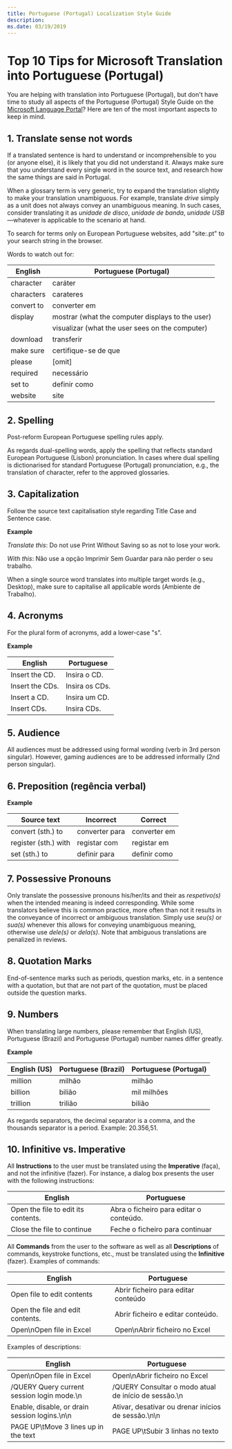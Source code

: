 ```yaml
---
title: Portuguese (Portugal) Localization Style Guide
description: 
ms.date: 03/19/2019
---
```


# Top 10 Tips for Microsoft Translation into Portuguese (Portugal)

You are helping with translation into Portuguese (Portugal), but don't have time to study all aspects of the Portuguese (Portugal) Style Guide on the [Microsoft Language Portal](https://www.microsoft.com/en-us/Language/StyleGuides)? Here are ten of the most important aspects to keep in mind.

## 1.	Translate sense not words

If a translated sentence is hard to understand or incomprehensible to you (or anyone else), it is likely that you did not understand it. Always make sure that you understand every single word in the source text, and research how the same things are said in Portugal.

When a glossary term is very generic, try to expand the translation slightly to make your translation unambiguous. For example, translate _drive_ simply as a unit does not always convey an unambiguous meaning. In such cases, consider translating it as <span lang="pt-PT">_unidade de disco_, _unidade de banda_, _unidade USB_</span>—whatever is applicable to the scenario at hand.

To search for terms only on European Portuguese websites, add "site:.pt" to your search string in the browser.

Words to watch out for: 

|English|Portuguese (Portugal)|
|---|---|
|character|<span lang="pt-PT">caráter</span>|
|characters|<span lang="pt-PT">carateres</span>|
|convert to|<span lang="pt-PT">converter em</span>|
|display|<span lang="pt-PT">mostrar</span> (what the computer displays to the user)
| |<span lang="pt-PT">visualizar</span> (what the user sees on the computer)|
|download|<span lang="pt-PT">transferir</span>|
|make sure|<span lang="pt-PT">certifique-se de que</span>|
|please|[omit]|
|required|<span lang="pt-PT">necessário</span>|
|set to|<span lang="pt-PT">definir como</span>|
|website|<span lang="pt-PT">site</span>|

## 2.	Spelling

Post-reform European Portuguese spelling rules apply.

As regards dual-spelling words, apply the spelling that reflects standard European Portuguese (Lisbon) pronunciation. In cases where dual spelling is dictionarised for standard Portuguese (Portugal) pronunciation, e.g., the translation of character, refer to the approved glossaries.

## 3.	Capitalization

Follow the source text capitalisation style regarding Title Case and Sentence case. 

**Example**

_Translate this_: Do not use Print Without Saving so as not to lose your work.

_With this_: <span lang="pt-PT">Não use a opção Imprimir Sem Guardar para não perder o seu trabalho.</span>

When a single source word translates into multiple target words (e.g., Desktop), make sure to capitalise all applicable words (<span lang="pt-PT">Ambiente de Trabalho</span>).

## 4.	Acronyms	

For the plural form of acronyms, add a lower-case "s". 

**Example**

|English|Portuguese|
|---|---|
|Insert the CD.|<span lang="pt-PT">Insira o CD.</span>|
|Insert the CDs.|<span lang="pt-PT">Insira os CDs.</span>|
|Insert a CD.|<span lang="pt-PT">Insira um CD.</span>|
|Insert CDs.|<span lang="pt-PT">Insira CDs.</span>|

## 5.	Audience

All audiences must be addressed using formal wording (verb in 3rd person singular). However, gaming audiences are to be addressed informally (2nd person singular).

## 6.	Preposition (<span lang="pt-PT">regência verbal</span>)

**Example**

|Source text|Incorrect|Correct|
|---|---|---|
|convert (sth.) to|<span lang="pt-PT">converter para</span>|<span lang="pt-PT">converter em</span>|
|register (sth.) with|<span lang="pt-PT">registar com</span>|<span lang="pt-PT">registar em</span>|
|set (sth.) to|<span lang="pt-PT">definir para</span>|<span lang="pt-PT">definir como</span>|

## 7.	Possessive Pronouns

Only translate the possessive pronouns his/her/its and their as _respetivo(s)_ when the intended meaning is indeed corresponding. While some translators believe this is common practice, more often than not it results in the conveyance of incorrect or ambiguous translation. Simply use _seu(s)_ or _sua(s)_ whenever this allows for conveying unambiguous meaning, otherwise use _dele(s)_ or _dela(s)_. Note that ambiguous translations are penalized in reviews.

## 8.	Quotation Marks

End-of-sentence marks such as periods, question marks, etc. in a sentence with a quotation, but that are not part of the quotation, must be placed outside the question marks.

## 9.	Numbers

When translating large numbers, please remember that English (US), Portuguese (Brazil) and Portuguese (Portugal) number names differ greatly. 

**Example**

|English (US)|Portuguese (Brazil)|Portuguese (Portugal)|
|---|---|---|
|million|<span lang="pt-BR">milhão</span>|<span lang="pt-PT">milhão</span>|
|billion|<span lang="pt-BR">bilião</span>|<span lang="pt-PT">mil milhões</span>|
|trillion|<span lang="pt-BR">trilião</span>|<span lang="pt-PT">bilião</span>|

As regards separators, the decimal separator is a comma, and the thousands separator is a period.  Example: 20.356,51.

## 10.	 Infinitive vs. Imperative

All **Instructions** to the user must be translated using the **Imperative** (<span lang="pt-PT">faça</span>), and not the infinitive (<span lang="pt-PT">fazer</span>). For instance, a dialog box presents the user with the following instructions:

|English|Portuguese|
|---|---|
|Open the file to edit its contents.|<span lang="pt-PT">Abra o ficheiro para editar o conteúdo.</span>|
|Close the file to continue|<span lang="pt-PT">Feche o ficheiro para continuar</span>|

All **Commands** from the user to the software as well as all **Descriptions** of commands, keystroke functions, etc., must be translated using the **Infinitive** (<span lang="pt-PT">fazer</span>). Examples of commands:

|English|Portuguese|
|---|---|
|Open file to edit contents|<span lang="pt-PT">Abrir ficheiro para editar conteúdo</span>|
|Open the file and edit contents.|<span lang="pt-PT">Abrir ficheiro e editar conteúdo.</span>|
|Open\nOpen file in Excel|<span lang="pt-PT">Open\nAbrir ficheiro no Excel</span>|

Examples of descriptions:

|English|Portuguese|
|---|---|
|Open\nOpen file in Excel|<span lang="pt-PT">Open\nAbrir ficheiro no Excel</span>|
|/QUERY Query current session login mode.\n|<span lang="pt-PT">/QUERY Consultar o modo atual de início de sessão.\n</span>|
|Enable, disable, or drain session logins.\n\n|<span lang="pt-PT">Ativar, desativar ou drenar inícios de sessão.\n\n</span>|
|PAGE UP\tMove 3 lines up in the text|<span lang="pt-PT">PAGE UP\tSubir 3 linhas no texto</span>|










